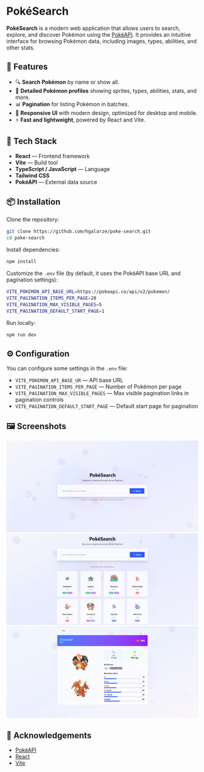 
# PokéSearch

**PokéSearch** is a modern web application that allows users to search, explore, and discover Pokémon using the [PokéAPI](https://https://pokeapi.co/). It provides an intuitive interface for browsing Pokémon data, including images, types, abilities, and other stats.

## 🌟 Features

- 🔍 **Search Pokémon** by name or show all.
- 📄 **Detailed Pokémon profiles** showing sprites, types, abilities, stats, and more.
- 📊 **Pagination** for listing Pokémon in batches.
- 🎨 **Responsive UI** with modern design, optimized for desktop and mobile.
- ⚡ **Fast and lightweight**, powered by React and Vite.

## 🚀 Tech Stack

- **React** — Frontend framework
- **Vite** — Build tool
- **TypeScript / JavaScript** — Language
- **Tailwind CSS**
- **PokéAPI** — External data source

## 📦 Installation

Clone the repository:

```bash
git clone https://github.com/hgalarze/poke-search.git
cd poke-search
```

Install dependencies:

```bash
npm install
```

Customize the `.env` file (by default, it uses the PokéAPI base URL and pagination settings):

```bash
VITE_POKEMON_API_BASE_URL=https://pokeapi.co/api/v2/pokemon/
VITE_PAGINATION_ITEMS_PER_PAGE=20
VITE_PAGINATION_MAX_VISIBLE_PAGES=5
VITE_PAGINATION_DEFAULT_START_PAGE=1
```

Run locally:

```bash
npm run dev
```

## ⚙️ Configuration

You can configure some settings in the `.env` file:

- `VITE_POKEMON_API_BASE_UR` — API base URL
- `VITE_PAGINATION_ITEMS_PER_PAGE` — Number of Pokémon per page
- `VITE_PAGINATION_MAX_VISIBLE_PAGES` — Max visible pagination links in pagination controls
- `VITE_PAGINATION_DEFAULT_START_PAGE` — Default start page for pagination

## 🖼️ Screenshots

![PokéSearch Home](docs/img/image.png)
![PokéSearch Results](docs/img/image2.png)
![PokéSearch Details](docs/img/image3.png)

## 🙌 Acknowledgements

- [PokéAPI](https://Pokéapi.co/)  
- [React](https://reactjs.org/)  
- [Vite](https://vitejs.dev/)
